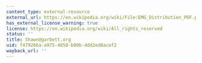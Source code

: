 ```yaml
---
content_type: external-resource
external_url: https://en.wikipedia.org/wiki/File:EMG_Distribution_PDF.png
has_external_license_warning: true
license: https://en.wikipedia.org/wiki/All_rights_reserved
status: ''
title: Shawn@garbett.org
uid: f479266a-a975-4658-b00b-4dd2ed8acef2
wayback_url: ''
---
```


